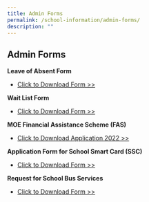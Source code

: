 ```yaml
---
title: Admin Forms
permalink: /school-information/admin-forms/
description: ""
---
```

## Admin Forms

**Leave of Absent Form**<br>
*   [Click to Download Form >>](https://go.gov.sg/leave-of-absence-application-form)

**Wait List Form**<br>
*   [Click to Download Form >>](https://go.gov.sg/bcps-wait-list-form)

**MOE Financial Assistance Scheme (FAS)**<br>
* [Click to Download Application 2022 >>](/files/MOE%20FAS%20Application%20Form%202022.pdf)

**Application Form for School Smart Card (SSC)**<br>
*  [Click to Download Form >>](/files/Appendix%20D_appln%20for%20SSC_MOE%20SCH_Nov%2015.pdf)

**Request for School Bus Services**
* [Click to Download Form >>](https://drive.google.com/file/d/1Q5T0RFVomKYf1HqAfevGCjK4OiHRy3lj/view?usp=share_link)